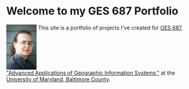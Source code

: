 # Welcome to my GES 687 Portfolio

<img src="DWRowlands-Headshot.jpg" width="80" class="float-left" align="top" /> <span>This site is a portfolio of projects I've created for [GES 687, "Advanced Applications of Geographic Information Systems,"](http://catalog.umbc.edu/preview_course_nopop.php?catoid=17&coid=51285) at the [University of Maryland, Baltimore County](https://www.umbc.edu).</span>
